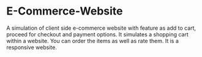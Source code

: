 # E-Commerce-Website


A simulation of client side e-commerce website with feature as add to cart, proceed for checkout and payment options. 
It simulates a shopping cart within a website. 
You can order the items as well as rate them. 
It is a responsive website.
